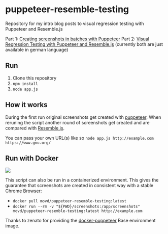 # puppeteer-resemble-testing
Repository for my intro blog posts to visual regression testing with Puppeteer and Resemble.js

Part 1: [Creating screenshots in batches with Puppeteer](https://blog.uni-koeln.de/rrzk-knowhow/2019/03/13/visuelle-tests-puppeteer-screenshots/) 
Part 2: [Visual Regression Testing with Puppeteer and Resemble.js](https://blog.uni-koeln.de/rrzk-knowhow/2019/04/29/visual-regression-testing-puppeteer-und-resemble-js/)
(currently both are just available in german language)

## Run

1. Clone this repository
2. `npm install`
3. `node app.js`

## How it works

During the first run original screenshots get created with [puppeteer](https://github.com/GoogleChrome/puppeteer). When reruning the script another round of screenshots get created and are compared with [Resemble.js](https://rsmbl.github.io/Resemble.js/).

You can pass your own URL(s) like so `node app.js http://example.com https://www.gnu.org/`

## Run with Docker

[![](https://images.microbadger.com/badges/image/movd/puppeteer-resemble-testing.svg)](https://microbadger.com/images/movd/puppeteer-resemble-testing "Get your own image badge on microbadger.com")

This script can also be run in a containerized environment. This gives the guarantee that screenshots are created in consistent way with a stable Chrome Browser:

* `docker pull movd/puppeteer-resemble-testing:latest`
* `docker run --rm -v "${PWD}/screenshots:/app/screenshots"  movd/puppeteer-resemble-testing:latest http://example.com`

Thanks to zenato for providing the [docker-puppeteer](https://github.com/zenato/docker-puppeteer) Base environment image.
